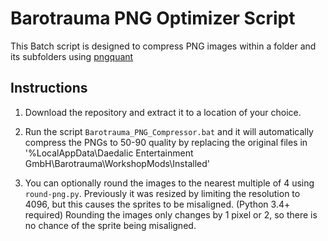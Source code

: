 # Barotrauma PNG Optimizer Script

This Batch script is designed to compress PNG images within a folder and its subfolders using [pngquant](https://github.com/kornelski/pngquant)

## Instructions

1. Download the repository and extract it to a location of your choice.

2. Run the script `Barotrauma_PNG_Compressor.bat` and it will automatically compress the PNGs to 50-90 quality by replacing the original files in '%LocalAppData\Daedalic Entertainment GmbH\Barotrauma\WorkshopMods\Installed'

3. You can optionally round the images to the nearest multiple of 4 using `round-png.py`. Previously it was resized by limiting the resolution to 4096, but this causes the sprites to be misaligned. (Python 3.4+ required)
Rounding the images only changes by 1 pixel or 2, so there is no chance of the sprite being misaligned.
